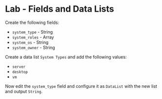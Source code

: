 Lab - Fields and Data Lists
===========================

Create the following fields:

* `system_type` - String
* `system_roles` - Array
* `system_os` - String
* `system_owner` - String

Create a data list `System Types` and add the following values:

* `server`
* `desktop`
* `vm`

Now edit the `system_type` field and configure it as `DataList` with the new list and output `String`.

